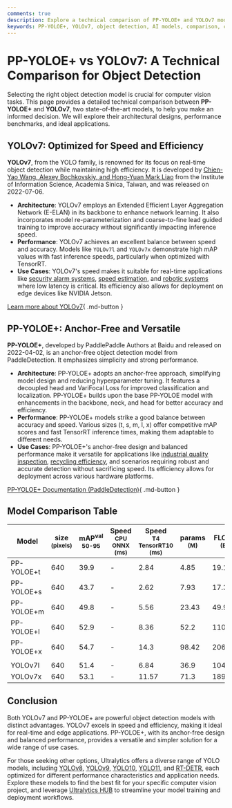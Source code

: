 ```yaml
---
comments: true
description: Explore a technical comparison of PP-YOLOE+ and YOLOv7 models, covering architecture, performance benchmarks, and best use cases for object detection.
keywords: PP-YOLOE+, YOLOv7, object detection, AI models, comparison, computer vision, model architecture, performance analysis, real-time detection
---
```


# PP-YOLOE+ vs YOLOv7: A Technical Comparison for Object Detection

Selecting the right object detection model is crucial for computer vision tasks. This page provides a detailed technical comparison between **PP-YOLOE+** and **YOLOv7**, two state-of-the-art models, to help you make an informed decision. We will explore their architectural designs, performance benchmarks, and ideal applications.

<script async src="https://cdn.jsdelivr.net/npm/chart.js"></script>
<script defer src="../../javascript/benchmark.js"></script>

<canvas id="modelComparisonChart" width="1024" height="400" active-models='["PP-YOLOE+", "YOLOv7"]'></canvas>

## YOLOv7: Optimized for Speed and Efficiency

**YOLOv7**, from the YOLO family, is renowned for its focus on real-time object detection while maintaining high efficiency. It is developed by [Chien-Yao Wang, Alexey Bochkovskiy, and Hong-Yuan Mark Liao](https://arxiv.org/abs/2207.02696) from the Institute of Information Science, Academia Sinica, Taiwan, and was released on 2022-07-06.

- **Architecture**: YOLOv7 employs an Extended Efficient Layer Aggregation Network (E-ELAN) in its backbone to enhance network learning. It also incorporates model re-parameterization and coarse-to-fine lead guided training to improve accuracy without significantly impacting inference speed.
- **Performance**: YOLOv7 achieves an excellent balance between speed and accuracy. Models like `YOLOv7l` and `YOLOv7x` demonstrate high mAP values with fast inference speeds, particularly when optimized with TensorRT.
- **Use Cases**: YOLOv7's speed makes it suitable for real-time applications like [security alarm systems](https://www.ultralytics.com/blog/security-alarm-system-projects-with-ultralytics-yolov8), [speed estimation](https://www.ultralytics.com/blog/ultralytics-yolov8-for-speed-estimation-in-computer-vision-projects), and [robotic systems](https://www.ultralytics.com/glossary/robotics) where low latency is critical. Its efficiency also allows for deployment on edge devices like NVIDIA Jetson.

[Learn more about YOLOv7](https://docs.ultralytics.com/models/yolov7/){ .md-button }

## PP-YOLOE+: Anchor-Free and Versatile

**PP-YOLOE+**, developed by PaddlePaddle Authors at Baidu and released on 2022-04-02, is an anchor-free object detection model from PaddleDetection. It emphasizes simplicity and strong performance.

- **Architecture**: PP-YOLOE+ adopts an anchor-free approach, simplifying model design and reducing hyperparameter tuning. It features a decoupled head and VariFocal Loss for improved classification and localization. PP-YOLOE+ builds upon the base PP-YOLOE model with enhancements in the backbone, neck, and head for better accuracy and efficiency.
- **Performance**: PP-YOLOE+ models strike a good balance between accuracy and speed. Various sizes (t, s, m, l, x) offer competitive mAP scores and fast TensorRT inference times, making them adaptable to different needs.
- **Use Cases**: PP-YOLOE+'s anchor-free design and balanced performance make it versatile for applications like [industrial quality inspection](https://www.ultralytics.com/solutions/ai-in-manufacturing), [recycling efficiency](https://www.ultralytics.com/blog/recycling-efficiency-the-power-of-vision-ai-in-automated-sorting), and scenarios requiring robust and accurate detection without sacrificing speed. Its efficiency allows for deployment across various hardware platforms.

[PP-YOLOE+ Documentation (PaddleDetection)](https://github.com/PaddlePaddle/PaddleDetection/tree/develop/configs/ppyoloe){ .md-button }

## Model Comparison Table

| Model      | size<br><sup>(pixels) | mAP<sup>val<br>50-95 | Speed<br><sup>CPU ONNX<br>(ms) | Speed<br><sup>T4 TensorRT10<br>(ms) | params<br><sup>(M) | FLOPs<br><sup>(B) |
|------------|-----------------------|----------------------|--------------------------------|-------------------------------------|--------------------|-------------------|
| PP-YOLOE+t | 640                   | 39.9                 | -                              | 2.84                                | 4.85               | 19.15             |
| PP-YOLOE+s | 640                   | 43.7                 | -                              | 2.62                                | 7.93               | 17.36             |
| PP-YOLOE+m | 640                   | 49.8                 | -                              | 5.56                                | 23.43              | 49.91             |
| PP-YOLOE+l | 640                   | 52.9                 | -                              | 8.36                                | 52.2               | 110.07            |
| PP-YOLOE+x | 640                   | 54.7                 | -                              | 14.3                                | 98.42              | 206.59            |
|            |                       |                      |                                |                                     |                    |                   |
| YOLOv7l    | 640                   | 51.4                 | -                              | 6.84                                | 36.9               | 104.7             |
| YOLOv7x    | 640                   | 53.1                 | -                              | 11.57                               | 71.3               | 189.9             |

## Conclusion

Both YOLOv7 and PP-YOLOE+ are powerful object detection models with distinct advantages. YOLOv7 excels in speed and efficiency, making it ideal for real-time and edge applications. PP-YOLOE+, with its anchor-free design and balanced performance, provides a versatile and simpler solution for a wide range of use cases.

For those seeking other options, Ultralytics offers a diverse range of YOLO models, including [YOLOv8](https://docs.ultralytics.com/models/yolov8/), [YOLOv9](https://docs.ultralytics.com/models/yolov9/), [YOLO10](https://docs.ultralytics.com/models/yolov10/), [YOLO11](https://docs.ultralytics.com/models/yolo11/), and [RT-DETR](https://docs.ultralytics.com/models/rtdetr/), each optimized for different performance characteristics and application needs. Explore these models to find the best fit for your specific computer vision project, and leverage [Ultralytics HUB](https://www.ultralytics.com/hub) to streamline your model training and deployment workflows.
